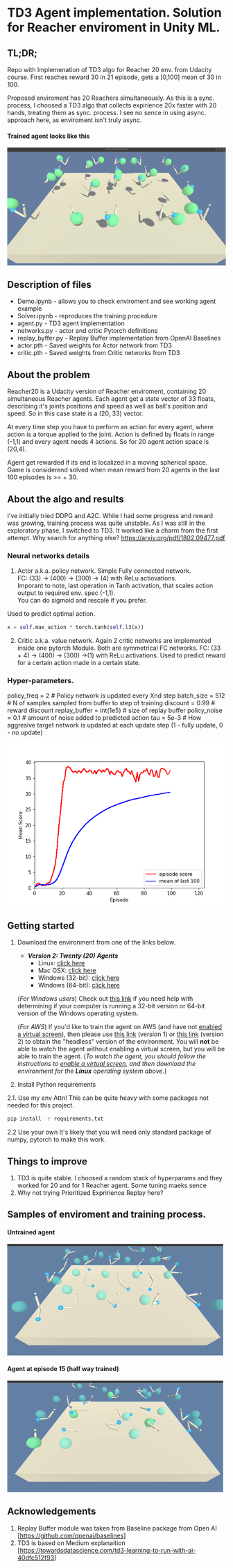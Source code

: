 [//]: # (Image References)

[image1]: train_e5.gif "Untrained Agent"
[image2]: train_e15.gif "In process of training"
[image3]: trained.gif "Trained Agent"
[reward]: reward.png "Plot of reward"

# TD3 Agent implementation. Solution for Reacher enviroment in Unity ML.


## TL;DR;

Repo with Implemenation of TD3 algo for Reacher 20 env. from Udacity course. First reaches reward 30 in 21 episode, gets a \[0,100\] mean of 30 in 100.  

Proposed enviroment has 20 Reachers simultaneously. As this is a sync. process, I choosed a TD3 algo that collects expirience 20x faster with 20 hands, treating them as sync. process. I see no sence in using async. approach here, as enviroment isn't truly async.

#### Trained agent looks like this
![Trained Agent][image3]

## Description of files
 - Demo.ipynb - allows you to check enviroment and see working agent example
 - Solver.ipynb - reproduces the training procedure
 - agent.py - TD3 agent implementation
 - networks.py - actor and critic Pytorch definitions
 - replay_byffer.py - Replay Buffer implementation from OpenAI Baselines 
 - actor.pth - Saved weights for Actor network from TD3
 - critic.pth - Saved weights from Critic networks from TD3
 
## About the problem

Reacher20 is a Udacity version of Reacher enviroment, containing 20 simultaneous Reacher agents.
Each agent get a state vector of 33 floats, describing it's joints positions and speed as well as ball's position and speed.
So in this case state is a (20, 33) vector.

At every time step you have to perform an action for every agent, where action is a torque applied to the joint. Action is defined by floats in range (-1,1) and every agent needs 4 actions. So for 20 agent action space is (20,4).

Agent get rewarded if its end is localized in a moving spherical space. Game is considerend solved when mean reward from 20 agents in the last 100 episodes is >= + 30.


## About the algo and results
I've initially tried DDPG and A2C. While I had some progress and reward was growing, training process was quite unstable. As I was still in the exploratory phase, I switched to TD3.
It worked like a charm from the first attempt. Why search for anything else?  https://arxiv.org/pdf/1802.09477.pdf

### Neural networks details

1. Actor a.k.a. policy network.
Simple Fully connected network.  
FC: (33) -> (400) -> (300) -> (4) with ReLu actiovations.  
Imporant to note, last operation in Tanh activation, that scales action output to required env. spec (-1,1).  
You can do sigmoid and rescale if you prefer.

Used to predict optimal action.
```python
x = self.max_action * torch.tanh(self.l3(x)) 
```

2. Critic a.k.a. value network.
Again 2 critic networks are implemented inside one pytorch Module. 
Both are symmetrical FC networks.
FC: (33 + 4) -> (400) -> (300) ->(1) with ReLu activations.
Used to predict reward for a certain action made in a certain state.

### Hyper-parameters.

policy_freq = 2 # Policy network is updated every Xnd step
batch_size = 512 # N of samples sampled from buffer to step of training
discount = 0.99 # reward discount
replay_buffer = int(1e5) # size of replay buffer
policy_noise = 0.1 # amount of noise added to predicted action
tau = 5e-3 # How aggresive target network is updated at each update step (1 - fully update, 0 - no update)

![Reward fucntion vs episode][reward]

## Getting started
1. Download the environment from one of the links below.

    - **_Version 2: Twenty (20) Agents_**
        - Linux: [click here](https://s3-us-west-1.amazonaws.com/udacity-drlnd/P2/Reacher/Reacher_Linux.zip)
        - Mac OSX: [click here](https://s3-us-west-1.amazonaws.com/udacity-drlnd/P2/Reacher/Reacher.app.zip)
        - Windows (32-bit): [click here](https://s3-us-west-1.amazonaws.com/udacity-drlnd/P2/Reacher/Reacher_Windows_x86.zip)
        - Windows (64-bit): [click here](https://s3-us-west-1.amazonaws.com/udacity-drlnd/P2/Reacher/Reacher_Windows_x86_64.zip)
    
    (_For Windows users_) Check out [this link](https://support.microsoft.com/en-us/help/827218/how-to-determine-whether-a-computer-is-running-a-32-bit-version-or-64) if you need help with determining if your computer is running a 32-bit version or 64-bit version of the Windows operating system.

    (_For AWS_) If you'd like to train the agent on AWS (and have not [enabled a virtual screen](https://github.com/Unity-Technologies/ml-agents/blob/master/docs/Training-on-Amazon-Web-Service.md)), then please use [this link](https://s3-us-west-1.amazonaws.com/udacity-drlnd/P2/Reacher/one_agent/Reacher_Linux_NoVis.zip) (version 1) or [this link](https://s3-us-west-1.amazonaws.com/udacity-drlnd/P2/Reacher/Reacher_Linux_NoVis.zip) (version 2) to obtain the "headless" version of the environment.  You will **not** be able to watch the agent without enabling a virtual screen, but you will be able to train the agent.  (_To watch the agent, you should follow the instructions to [enable a virtual screen](https://github.com/Unity-Technologies/ml-agents/blob/master/docs/Training-on-Amazon-Web-Service.md), and then download the environment for the **Linux** operating system above._)

2. Install Python requirements

2.1. Use my env
Attn! This can be quite heavy with some packages not needed for this project. 
```bash
pip install -r requirements.txt
```

2.2 Use your own
It's likely that you will need only standard package of numpy, pytorch to make this work.


## Things to improve
1. TD3 is quite stable. I choosed a random stack of hyperparams and they worked for 20 and for 1 Reacher agent. Some tuning maeks sence
2. Why not trying Prioritized Expririence Replay here?


## Samples of enviroment and training process.

#### Untrained agent
![Untrained Agent][image1]

#### Agent at episode 15 (half way trained)
![Episode 15][image2]



## Acknowledgements

1. Replay Buffer module was taken from Baseline package from Open AI [https://github.com/openai/baselines]
2. TD3 is based on Medium explanaition [https://towardsdatascience.com/td3-learning-to-run-with-ai-40dfc512f93]
